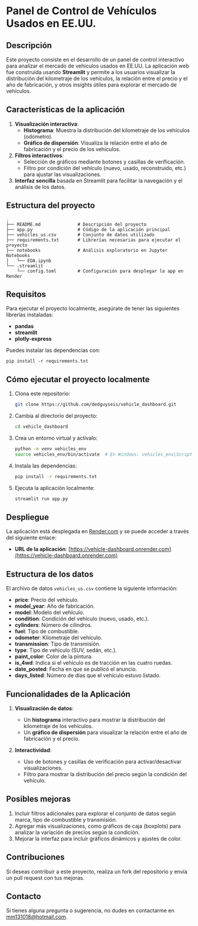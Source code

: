 # Panel de Control de Vehículos Usados en EE.UU.

## Descripción
Este proyecto consiste en el desarrollo de un panel de control interactivo para analizar el mercado de vehículos usados en EE.UU. La aplicación web fue construida usando **Streamlit** y permite a los usuarios visualizar la distribución del kilometraje de los vehículos, la relación entre el precio y el año de fabricación, y otros insights útiles para explorar el mercado de vehículos.

## Características de la aplicación
1. **Visualización interactiva**:
   - **Histograma**: Muestra la distribución del kilometraje de los vehículos (odómetro).
   - **Gráfico de dispersión**: Visualiza la relación entre el año de fabricación y el precio de los vehículos.
2. **Filtros interactivos**:
   - Selección de gráficos mediante botones y casillas de verificación.
   - Filtro por condición del vehículo (nuevo, usado, reconstruido, etc.) para ajustar las visualizaciones.
3. **Interfaz sencilla** basada en Streamlit para facilitar la navegación y el análisis de los datos.

## Estructura del proyecto
```
.
├── README.md              # Descripción del proyecto
├── app.py                 # Código de la aplicación principal
├── vehicles_us.csv        # Conjunto de datos utilizado
├── requirements.txt       # Librerías necesarias para ejecutar el proyecto
├── notebooks              # Análisis exploratorio en Jupyter Notebooks
│   └── EDA.ipynb
└── .streamlit
    └── config.toml        # Configuración para desplegar la app en Render
```

## Requisitos
Para ejecutar el proyecto localmente, asegúrate de tener las siguientes librerías instaladas:
- **pandas**
- **streamlit**
- **plotly-express**

Puedes instalar las dependencias con:
```
pip install -r requirements.txt
```

## Cómo ejecutar el proyecto localmente
1. Clona este repositorio:
   ```bash
   git clone https://github.com/dedguyseis/vehicle_dashboard.git
   ```

2. Cambia al directorio del proyecto:
   ```bash
   cd vehicle_dashboard
   ```

3. Crea un entorno virtual y actívalo:
   ```bash
   python -m venv vehicles_env
   source vehicles_env/bin/activate  # En Windows: vehicles_env\Scripts\activate
   ```

4. Instala las dependencias:
   ```bash
   pip install -r requirements.txt
   ```

5. Ejecuta la aplicación localmente:
   ```bash
   streamlit run app.py
   ```


## Despliegue
La aplicación está desplegada en [Render.com](https://render.com) y se puede acceder a través del siguiente enlace:

- **URL de la aplicación**: [https://vehicle-dashboard.onrender.com](https://vehicle-dashboard.onrender.com) 

## Estructura de los datos
El archivo de datos `vehicles_us.csv` contiene la siguiente información:

- **price**: Precio del vehículo.
- **model_year**: Año de fabricación.
- **model**: Modelo del vehículo.
- **condition**: Condición del vehículo (nuevo, usado, etc.).
- **cylinders**: Número de cilindros.
- **fuel**: Tipo de combustible.
- **odometer**: Kilometraje del vehículo.
- **transmission**: Tipo de transmisión.
- **type**: Tipo de vehículo (SUV, sedán, etc.).
- **paint_color**: Color de la pintura.
- **is_4wd**: Indica si el vehículo es de tracción en las cuatro ruedas.
- **date_posted**: Fecha en que se publicó el anuncio.
- **days_listed**: Número de días que el vehículo estuvo listado.

## Funcionalidades de la Aplicación
1. **Visualización de datos**:
   - Un **histograma** interactivo para mostrar la distribución del kilometraje de los vehículos.
   - Un **gráfico de dispersión** para visualizar la relación entre el año de fabricación y el precio.
   
2. **Interactividad**:
   - Uso de botones y casillas de verificación para activar/desactivar visualizaciones.
   - Filtro para mostrar la distribución del precio según la condición del vehículo.

## Posibles mejoras
1. Incluir filtros adicionales para explorar el conjunto de datos según marca, tipo de combustible y transmisión.
2. Agregar más visualizaciones, como gráficos de caja (boxplots) para analizar la variación de precios según la condición.
3. Mejorar la interfaz para incluir gráficos dinámicos y ajustes de color.

## Contribuciones
Si deseas contribuir a este proyecto, realiza un fork del repositorio y envía un pull request con tus mejoras.

## Contacto
Si tienes alguna pregunta o sugerencia, no dudes en contactarme en [mm131018@hotmail.com](mailto:mm131018@hotmail.com).